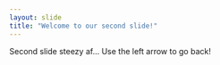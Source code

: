 ```yaml
---
layout: slide
title: "Welcome to our second slide!"
---
```

Second slide steezy af...
Use the left arrow to go back!
